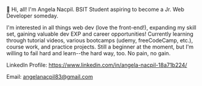 👋 Hi, all! I'm Angela Nacpil. BSIT Student aspiring to become a Jr. Web Developer someday. 

I'm interested in all things web dev (love the front-end!), expanding my skill set, gaining valuable dev EXP and career opportunities!
Currently learning through tutorial videos, various bootcamps (udemy, freeCodeCamp, etc.), course work, and practice projects.
Still a beginner at the moment, but I'm willing to fail hard and learn--the hard way, too. No pain, no gain. 

LinkedIn Profile: https://www.linkedin.com/in/angela-nacpil-18a71b224/

Email: angelanacpil83@gmail.com

